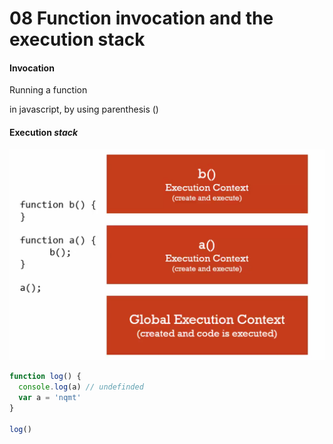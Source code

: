# 08 Function invocation and the execution stack

#### Invocation

Running a function

in javascript, by using parenthesis ()

#### Execution ***stack***

![Function execution context](img/function-execution-context.png)


```javascript
function log() {
  console.log(a) // undefinded
  var a = 'nqmt'
}

log()
```
